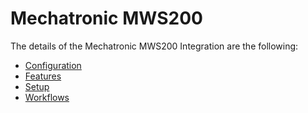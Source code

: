 ﻿# Mechatronic MWS200

The details of the Mechatronic MWS200 Integration are the following:
* [Configuration](/AMSOsram/techspec>connectiot>iotequipmenttypes>MechatronicMWS200>MechatronicMWS200-Configuration)
* [Features](/AMSOsram/techspec>connectiot>iotequipmenttypes>MechatronicMWS200>MechatronicMWS200-Features)
* [Setup](/AMSOsram/techspec>connectiot>iotequipmenttypes>MechatronicMWS200>MechatronicMWS200-Setup)
* [Workflows](/AMSOsram/techspec>connectiot>iotequipmenttypes>MechatronicMWS200>MechatronicMWS200-Workflows)


